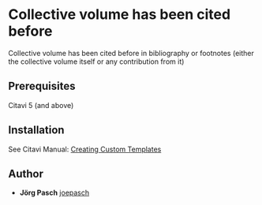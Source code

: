# Collective volume has been cited before

Collective volume has been cited before in bibliography or footnotes (either the collective volume itself or any contribution from it)

## Prerequisites
Citavi 5 (and above)


## Installation
See Citavi Manual: [Creating Custom Templates](http://www.citavi.com/creating_custom_templates)

## Author

* **Jörg Pasch** [joepasch](https://github.com/joepasch)
